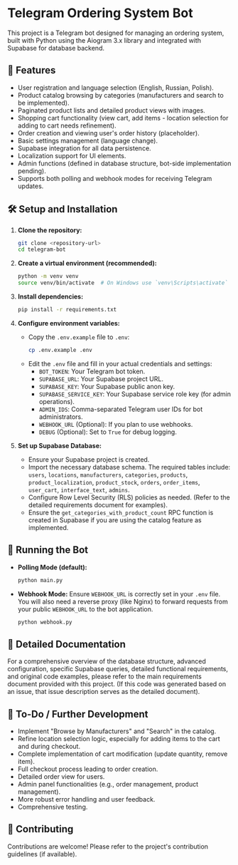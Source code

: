 # Telegram Ordering System Bot

This project is a Telegram bot designed for managing an ordering system, built with Python using the Aiogram 3.x library and integrated with Supabase for database backend.

## 🌟 Features

*   User registration and language selection (English, Russian, Polish).
*   Product catalog browsing by categories (manufacturers and search to be implemented).
*   Paginated product lists and detailed product views with images.
*   Shopping cart functionality (view cart, add items - location selection for adding to cart needs refinement).
*   Order creation and viewing user's order history (placeholder).
*   Basic settings management (language change).
*   Supabase integration for all data persistence.
*   Localization support for UI elements.
*   Admin functions (defined in database structure, bot-side implementation pending).
*   Supports both polling and webhook modes for receiving Telegram updates.

## 🛠️ Setup and Installation

1.  **Clone the repository:**
    ```bash
    git clone <repository-url>
    cd telegram-bot
    ```

2.  **Create a virtual environment (recommended):**
    ```bash
    python -m venv venv
    source venv/bin/activate  # On Windows use `venv\Scripts\activate`
    ```

3.  **Install dependencies:**
    ```bash
    pip install -r requirements.txt
    ```

4.  **Configure environment variables:**
    *   Copy the `.env.example` file to `.env`:
        ```bash
        cp .env.example .env
        ```
    *   Edit the `.env` file and fill in your actual credentials and settings:
        *   `BOT_TOKEN`: Your Telegram bot token.
        *   `SUPABASE_URL`: Your Supabase project URL.
        *   `SUPABASE_KEY`: Your Supabase public anon key.
        *   `SUPABASE_SERVICE_KEY`: Your Supabase service role key (for admin operations).
        *   `ADMIN_IDS`: Comma-separated Telegram user IDs for bot administrators.
        *   `WEBHOOK_URL` (Optional): If you plan to use webhooks.
        *   `DEBUG` (Optional): Set to `True` for debug logging.

5.  **Set up Supabase Database:**
    *   Ensure your Supabase project is created.
    *   Import the necessary database schema. The required tables include:
        `users`, `locations`, `manufacturers`, `categories`, `products`, `product_localization`, `product_stock`, `orders`, `order_items`, `user_cart`, `interface_text`, `admins`.
    *   Configure Row Level Security (RLS) policies as needed. (Refer to the detailed requirements document for examples).
    *   Ensure the `get_categories_with_product_count` RPC function is created in Supabase if you are using the catalog feature as implemented.

## 🚀 Running the Bot

*   **Polling Mode (default):**
    ```bash
    python main.py
    ```

*   **Webhook Mode:**
    Ensure `WEBHOOK_URL` is correctly set in your `.env` file. You will also need a reverse proxy (like Nginx) to forward requests from your public `WEBHOOK_URL` to the bot application.
    ```bash
    python webhook.py
    ```

## 📖 Detailed Documentation

For a comprehensive overview of the database structure, advanced configuration, specific Supabase queries, detailed functional requirements, and original code examples, please refer to the main requirements document provided with this project. (If this code was generated based on an issue, that issue description serves as the detailed document).

## 📝 To-Do / Further Development

*   Implement "Browse by Manufacturers" and "Search" in the catalog.
*   Refine location selection logic, especially for adding items to the cart and during checkout.
*   Complete implementation of cart modification (update quantity, remove item).
*   Full checkout process leading to order creation.
*   Detailed order view for users.
*   Admin panel functionalities (e.g., order management, product management).
*   More robust error handling and user feedback.
*   Comprehensive testing.

## 🤝 Contributing

Contributions are welcome! Please refer to the project's contribution guidelines (if available).
